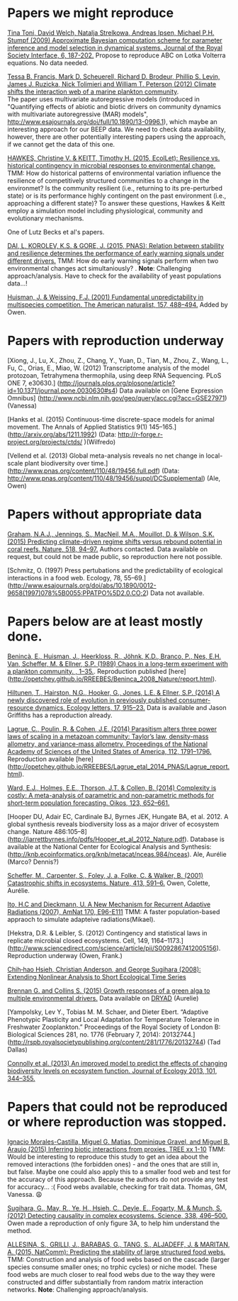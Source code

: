 # Papers we might reproduce

[Tina Toni, David Welch, Natalja Strelkowa, Andreas Ipsen, Michael P.H. Stumpf (2009) Approximate Bayesian computation scheme for parameter inference and model selection in dynamical systems. Journal of the Royal Society Interface, 6, 187-202.](http://rsif.royalsocietypublishing.org/content/6/31/187) Propose to reproduce ABC on Lotka Volterra equations. No data needed.

[Tessa B. Francis, Mark D. Scheuerell, Richard D. Brodeur, Phillip S. Levin, James J. Ruzicka, Nick Tolimieri and William T. Peterson (2012) Climate shifts the interaction web of a marine plankton community](http://onlinelibrary.wiley.com/doi/10.1111/j.1365-2486.2012.02702.x/abstract).     
The paper uses multivariate autoregressive models (introduced in "Quantifying effects of abiotic and biotic drivers on community dynamics with multivariate autoregressive (MAR) models", http://www.esajournals.org/doi/full/10.1890/13-0996.1), which maybe an interesting approach for our BEEP data. We need to check data availability, however, there are other potentially interesting papers using the approach, if we cannot get the data of this one.

[HAWKES, Christine V. & KEITT, Timothy H. (2015, EcolLet): Resilience vs. historical contingency in microbial responses to environmental change.](http://onlinelibrary.wiley.com/doi/10.1111/ele.12451/full)
TMM: How do historical patterns of environmental variation influence the resilience of competitively structured communities to a change in the environmet? Is the community resilient (i.e., returning to its pre-perturbed state) or is its performance highly contingent on the past environment (i.e., approaching a different state)? To answer these questions, Hawkes & Keitt employ a simulation model including physiological, community and evolutionary mechanisms.

One of Lutz Becks et al's papers.

[DAI, L, KOROLEV, K.S. & GORE, J. (2015, PNAS): Relation between stability and resilience determines the performance of early warning signals under different drivers.](http://www.pnas.org/content/112/32/10056.short)
TMM: How do early warning signals perform when two environmental changes act simultaniously? . **Note**: Challenging approach/analysis. Have to check for the availability of yeast populations data...!

[Huisman, J. & Weissing, F.J. (2001) Fundamental unpredictability in multispecies competition. The American naturalist, 157, 488–494.](http://www.jstor.org/stable/10.1086/319929?seq=1) Added by Owen.

# Papers with reproduction underway

[Xiong, J., Lu, X., Zhou, Z., Chang, Y., Yuan, D., Tian, M., Zhou, Z., Wang, L., Fu, C., Orias, E., Miao, W. (2012) Transcriptome analysis of the model protozoan, Tetrahymena thermophila, using deep RNA Sequencing. PLoS ONE 7, e30630.]  (http://journals.plos.org/plosone/article?id=10.1371/journal.pone.0030630#s4) Data available on [Gene Expression Omnibus] (http://www.ncbi.nlm.nih.gov/geo/query/acc.cgi?acc=GSE27971)(Vanessa)

[Hanks et al. (2015) Continuous-time discrete-space models for animal movement. The Annals of Applied Statistics 9(1) 145–165.] (http://arxiv.org/abs/1211.1992) (Data: http://r-forge.r-project.org/projects/ctds/ )(Wilfredo)

[Vellend et al. (2013) Global meta-analysis reveals no net change in local-scale plant biodiversity over time.] (http://www.pnas.org/content/110/48/19456.full.pdf) (Data: http://www.pnas.org/content/110/48/19456/suppl/DCSupplemental) (Ale, Owen)


# Papers without appropriate data

[Graham, N.A.J., Jennings, S., MacNeil, M.A., Mouillot, D. & Wilson, S.K. (2015) Predicting climate-driven regime shifts versus rebound potential in coral reefs. Nature, 518, 94–97.](http://www.nature.com/nature/journal/v518/n7537/full/nature14140.html)  Authors contacted. Data available on request, but could not be made public, so reproduction here not possible.

[Schmitz, O. (1997) Press pertubations and the predictability of ecological interactions in a food web. Ecology, 78, 55–69.] (http://www.esajournals.org/doi/abs/10.1890/0012-9658(1997)078%5B0055:PPATPO%5D2.0.CO;2) Data not available.


# Papers below are at least mostly done.

[Benincà, E., Huisman, J., Heerkloss, R., Jöhnk, K.D., Branco, P., Nes, E.H. Van, Scheffer, M. & Ellner, S.P. (1989) Chaos in a long-term experiment with a plankton community. , 1–35.](http://www.nature.com/nature/journal/v451/n7180/abs/nature06512.html). Reproduction published [here] (http://opetchey.github.io/RREEBES/Beninca_2008_Nature/report.html).

[Hiltunen, T., Hairston, N.G., Hooker, G., Jones, L.E. & Ellner, S.P. (2014) A newly discovered role of evolution in previously published consumer-resource dynamics. Ecology letters, 17, 915–23.](http://onlinelibrary.wiley.com/doi/10.1111/ele.12291/abstract)  Data is available and Jason Griffiths has a reproduction already.

[Lagrue, C., Poulin, R. & Cohen, J.E. (2014) Parasitism alters three power laws of scaling in a metazoan community: Taylor’s law, density-mass allometry, and variance-mass allometry. Proceedings of the National Academy of Sciences of the United States of America, 112, 1791–1796.](http://www.pnas.org/content/112/6/1791) Reproduction available [here] (http://opetchey.github.io/RREEBES/Lagrue_etal_2014_PNAS/Lagrue_report.html).

[Ward, E.J., Holmes, E.E., Thorson, J.T. & Collen, B. (2014) Complexity is costly: A meta-analysis of parametric and non-parametric methods for short-term population forecasting. Oikos, 123, 652–661.](http://onlinelibrary.wiley.com/doi/10.1111/j.1600-0706.2014.00916.x/abstract)

[Hooper DU, Adair EC, Cardinale BJ, Byrnes JEK, Hungate BA, et al. 2012. A global synthesis reveals biodiversity loss as a major driver of ecosystem change. Nature 486:105–8] (http://jarrettbyrnes.info/pdfs/Hooper_et_al_2012_Nature.pdf). Database is available at the National Center for Ecological Analysis and Synthesis: (http://knb.ecoinformatics.org/knb/metacat/nceas.984/nceas). Ale, Aurélie (Marco? Dennis?)

[Scheffer, M., Carpenter, S., Foley, J. a, Folke, C. & Walker, B. (2001) Catastrophic shifts in ecosystems. Nature, 413, 591–6.](http://www.nature.com/nature/journal/v413/n6856/full/413591a0.html) Owen, Colette, Aurélie.

[Ito, H.C and Dieckmann, U. A New Mechanism for Recurrent Adaptive Radiations (2007), AmNat 170, E96-E111](http://www.iiasa.ac.at/~dieckman/reprints/ItoDieckmann2007.pdf) TMM: A faster population-based appraoch to simulate adapteive radiations(Mikael).

[Hekstra, D.R. & Leibler, S. (2012) Contingency and statistical laws in replicate microbial closed ecosystems. Cell, 149, 1164–1173.] (http://www.sciencedirect.com/science/article/pii/S0092867412005156). Reproduction underway (Owen, Frank.)

[Chih‐hao Hsieh, Christian Anderson, and George Sugihara (2008): Extending Nonlinear Analysis to Short Ecological Time Series](http://www.jstor.org/stable/full/10.1086/524202c)

[Brennan G. and Collins S. (2015) Growth responses of a green alga to multiple environmental drivers.](http://www.nature.com/nclimate/journal/v5/n9/pdf/nclimate2682.pdf) Data available on [DRYAD](http://datadryad.org/resource/doi:10.5061/dryad.jt1fb) (Aurelie)

[Yampolsky, Lev Y., Tobias M. M. Schaer, and Dieter Ebert. “Adaptive Phenotypic Plasticity and Local Adaptation for Temperature Tolerance in Freshwater Zooplankton.” Proceedings of the Royal Society of London B: Biological Sciences 281, no. 1776 (February 7, 2014): 20132744.] (http://rspb.royalsocietypublishing.org/content/281/1776/20132744) (Tad Dallas)

[Connolly et al. (2013) An improved model to predict the effects of changing biodiversity levels on ecosystem function. Journal of Ecology 2013, 101, 344–355.](http://onlinelibrary.wiley.com/doi/10.1111/1365-2745.12052/abstract) 


# Papers that could not be reproduced or where reproduction was stopped.

[Ignacio Morales-Castilla, Miguel G. Matias, Dominique Gravel, and Miguel B. Araujo (2015) Inferring biotic interactions from proxies. TREE xx 1-10](http://www.sciencedirect.com/science/article/pii/S0169534715000774) TMM: Would be interesting to reproduce this study to get an idea about the removed interactions (the forbidden ones) - and the ones that are still in, but false. Maybe one could also apply this to a smaller food web and test for the accuracy of this approach. Because the authors do not provide any test for accuracy... :( Food webs available, checking for trait data. Thomas, GM, Vanessa. :weary:

[Sugihara, G., May, R., Ye, H., Hsieh, C., Deyle, E., Fogarty, M. & Munch, S. (2012) Detecting causality in complex ecosystems. Science, 338, 496–500.](http://science.sciencemag.org/content/338/6106/496.abstract) Owen made a reproduction of only figure 3A, to help him understand the method.

[ALLESINA, S., GRILLI, J., BARABAS, G., TANG, S., ALJADEFF, J. & MARITAN, A. (2015, NatComm): Predicting the stability of large structured food webs.](http://www.nature.com/ncomms/2015/150722/ncomms8842/full/ncomms8842.html?WT.ec_id=NCOMMS-20150729&spMailingID=49200939&spUserID=ODkwMTM2NjQyNgS2&spJobID=723804686&spReportId=NzIzODA0Njg2S0)
TMM: Construction and analysis of food webs based on the cascade (larger species consume smaller ones; no trphic cycles) or niche model. These food webs are much closer to real food webs due to the way they were constructed and differ substantially from random matrix interaction networks. **Note**: Challenging approach/analysis.

